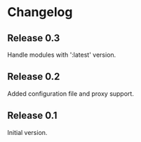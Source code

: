 # Changelog

## Release 0.3

Handle modules with ':latest' version.

## Release 0.2

Added configuration file and proxy support.

## Release 0.1

Initial version.